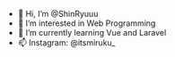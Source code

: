 - 👋 Hi, I’m @ShinRyuuu
- 👀 I’m interested in Web Programming
- 🌱 I’m currently learning Vue and Laravel
- 📫 Instagram: @itsmiruku_


